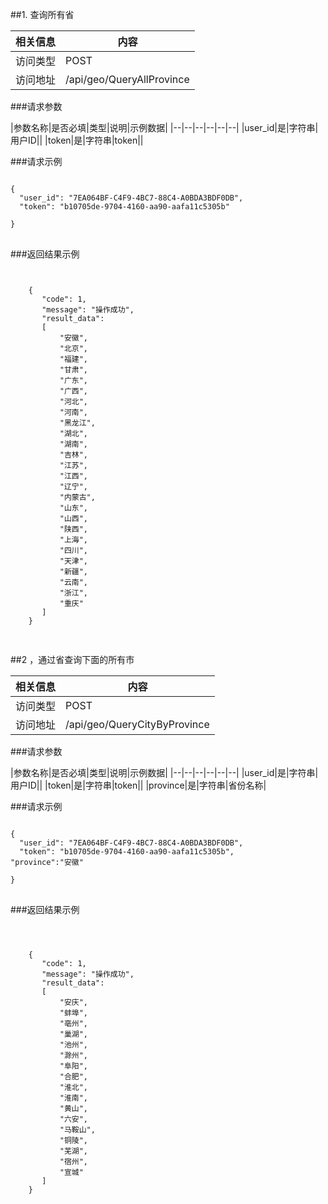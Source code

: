 
##1. 查询所有省

|相关信息|内容|
|--|--|
|访问类型|POST|
|访问地址|/api/geo/QueryAllProvince|

###请求参数

|参数名称|是否必填|类型|说明|示例数据|
|--|--|--|--|--|--|
|user_id|是|字符串|用户ID||
|token|是|字符串|token||


###请求示例
<pre>
<code>
{
  "user_id": "7EA064BF-C4F9-4BC7-88C4-A0BDA3BDF0DB",
  "token": "b10705de-9704-4160-aa90-aafa11c5305b"

}
</code>
</pre>

###返回结果示例

<pre>
<code>

    {
       "code": 1,
       "message": "操作成功",
       "result_data":
       [
           "安徽",
           "北京",
           "福建",
           "甘肃",
           "广东",
           "广西",
           "河北",
           "河南",
           "黑龙江",
           "湖北",
           "湖南",
           "吉林",
           "江苏",
           "江西",
           "辽宁",
           "内蒙古",
           "山东",
           "山西",
           "陕西",
           "上海",
           "四川",
           "天津",
           "新疆",
           "云南",
           "浙江",
           "重庆"
       ]
    }

</code>
</pre>



##2 ，通过省查询下面的所有市

|相关信息|内容|
|--|--|
|访问类型|POST|
|访问地址|/api/geo/QueryCityByProvince|

###请求参数

|参数名称|是否必填|类型|说明|示例数据|
|--|--|--|--|--|--|
|user_id|是|字符串|用户ID||
|token|是|字符串|token||
|province|是|字符串|省份名称|


###请求示例
<pre>
<code>
{
  "user_id": "7EA064BF-C4F9-4BC7-88C4-A0BDA3BDF0DB",
  "token": "b10705de-9704-4160-aa90-aafa11c5305b",
"province":"安徽"

}
</code>
</pre>

###返回结果示例

<pre>
<code>


    {
       "code": 1,
       "message": "操作成功",
       "result_data":
       [
           "安庆",
           "蚌埠",
           "亳州",
           "巢湖",
           "池州",
           "滁州",
           "阜阳",
           "合肥",
           "淮北",
           "淮南",
           "黄山",
           "六安",
           "马鞍山",
           "铜陵",
           "芜湖",
           "宿州",
           "宣城"
       ]
    }



</code>
</pre>


